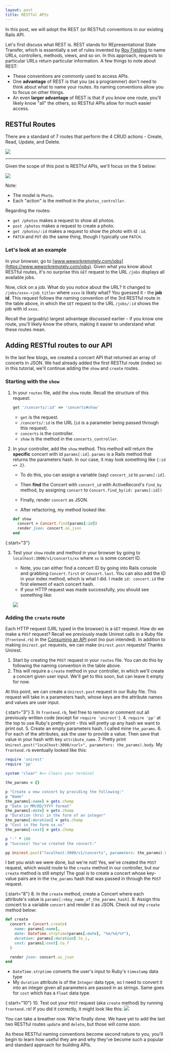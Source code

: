 ```yaml
---
layout: post
title: RESTful APIs
---
```


In this post, we will adopt the REST (or RESTful) conventions in our existing Rails API.

Let's first discuss what REST is. REST stands for REpresentational State Transfer, which is essentially a set of rules invented by [Roy Fielding](http://roy.gbiv.com/) to name URLs, controllers, methods, views, and so on. In this approach, requests to particular URLs return particular information. A few things to note about REST:
- These conventions are commonly used to access APIs.
- One **advantage** of REST is that you (as a programmer) don't need to think about what to name your routes. Its naming conventions allow you to focus on other things.
- An even **larger advantage** of REST is that if you know one route, you'll likely know "all" the others, so RESTful APIs allow for much easier access.

## RESTful Routes
There are a standard of 7 routes that perform the 4 CRUD actions - Create, Read, Update, and Delete.

![](/assets/img/7_routes.png)

___

Given the scope of this post is RESTful APIs, we'll focus on the 5 below:

![](/assets/img/5_routes.png)

Note:
- The model is `Photo`.
- Each "action" is the method in the `photos_controller`.

Regarding the routes:
- `get /photos` makes a request to show all photos.
- `post /photos` makes a request to create a photo.
- `get /photos/:id` makes a request to show the photo with id `:id`.
- `PATCH` and `PUT` do the same thing, though I typically use `PATCH`.

### Let's look at an example

In your browser, go to [www.weworkremotely.com/jobs](https://www.weworkremotely.com/jobs). Given what you know about RESTful routes, it's no surprise this `GET` request to the URL `/jobs` displays all available jobs.

Now, click on a job. What do you notice about the URL? It changed to `/jobs/xxxx-<job_title>` where `xxxx` is likely what? You guessed it - the **job id**. This request follows the naming convention of the 3rd RESTful route in the table above, in which the `GET` request to the URL `/jobs/:id` shows the job with id `xxxx`.

Recall the (arguably) largest advantage discussed earlier - if you know one route, you'll likely know the others, making it easier to understand what these routes mean.

## Adding RESTful routes to our API

In the last few blogs, we created a concert API that returned an array of concerts in JSON. We had already added the first RESTful route (index) so in this tutorial, we'll continue adding the `show` and `create` routes.

### Starting with the `show`
1. In your `routes` file, add the `show` route. Recall the structure of this request:

   ```ruby
   get '/concerts/:id' => 'concerts#show'
   ```
   - `get` is the request.
   - `/concerts/:id` is the URL (`id` is a parameter being passed through this request).
   - `concerts` is the controller.
   - `show` is the method in the `concerts_controller`.
2. In your controller, add the `show` method. This method will return the **specific** concert with id `params[:id]`. `params` is a Rails method that returns the parameters hash. In our case, it may look something like `{:id => 2}`.
   - To do this, you can assign a variable (say) `concert_id` to `params[:id]`.
   - Then **find** the Concert with `concert_id` with ActiveRecord's `find_by` method, by assigning `concert` to `Concert.find_by(id: params[:id])`
   - Finally, render `concert` as JSON.

   - After refactoring, my method looked like:

   ```ruby
   def show
     concert = Concert.find(params[:id])
     render json: concert.as_json
   end
   ```

{:start="3"}

3. Test your `show` route and method in your browser by going to `localhost:3000/v1/concerts/xx` where `xx` is some concert ID.
   - Note, you can either find a concert ID by going into Rails console and grabbing `Concert.first` or `Concert.last`. You can also add the ID in your index method, which is what I did. I made `id: concert.id` the first element of each concert hash.
   - If your HTTP request was made successfully, you should see something like:

   ![](/assets/img/concert_50.png)

### Adding the `create` route

Each HTTP request (URL typed in the browser) is a `GET` request. How do we make a `POST` request? Recall we previously made Unirest calls in a Ruby file (`frontend.rb`) in the [Consuming an API](/2017/12/02/consuming-an-API) post (no pun intended). In addition to making `Unirest.get` requests, we can make `Unirest.post` requests! Thanks Unirest.

1. Start by creating the `POST` request in your `routes` file. You can do this by following the naming convention in the table above.
2. This will require a `create` method in your controller, in which we'll create a concert given user input. We'll get to this soon, but can leave it empty for now.

At this point, we can create a `Unirest.post` request in our Ruby file. This request will take in a parameters hash, whose keys are the attribute names and values are user input.

{:start="3"}
3. In `frontend.rb`, feel free to remove or comment out all previously written code (except for `require 'unirest'`).
4. `require 'pp'` at the top to use Ruby's pretty-print - this will pretty up any hash we want to print out.
5. Create an empty parameters hash. I called mine `the_params`.
6. For each of the attributes, ask the user to provide a value. Then save that value in your hash with key `attribute_name`.
7. Pretty print `Unirest.post("localhost:3000/<url>", parameters: the_params).body`. My `frontend.rb` eventually looked like this:

```ruby
require 'unirest'
require 'pp'

system "clear" #=> Clears your terminal

the_params = {}

p "Create a new concert by providing the following:"
p "Name"
the_params[:name] = gets.chomp
p "Date in MM/DD/YYYY format"
the_params[:date] = gets.chomp
p "Duration (hrs) in the form of an integer"
the_params[:duration] = gets.chomp
p "Cost in the form xx.xx"
the_params[:cost] = gets.chomp

p "-" * 100
p "Success! You've created the concert:"

pp Unirest.post("localhost:3000/v1/concerts", parameters: the_params).body
```

I bet you wish we were done, but we're not! Yes, we've created the `POST` request, which would route to the `create` method in our controller, but our `create` method is still empty! The goal is to create a concert whose key-value pairs are in the `the_params` hash that was passed in through the `POST` request.

{:start="8"}
8. In the `create` method, create a Concert where each attribute's value is `params[:<key_name_of_the_params_hash]`.
9. Assign this concert to a variable `concert` and render it as JSON.
   Check out my `create` method below:

```ruby
def create
  concert = Concert.create(
    name: params[:name],
    date: DateTime.strptime(params[:date], "%m/%d/%Y"),
    duration: params[:duration].to_i,
    cost: params[:cost].to_f
  )

  render json: concert.as_json
end
```
- `DateTime.strptime` converts the user's input to Ruby's `timestamp` data type
- My `duration` attribute is of the `Integer` data type, so I need to convert it into an integer given all parameters are passed in as strings. Same goes for `cost` which has a `Float` data type.

{:start="10"}
10. Test out your `POST` request (aka `create` method) by running `frontend.rb`! If you did it correctly, it might look like this:
![](/assets/img/created_concert.png)

You can take a breather now. We're finally done. We have yet to add the last two RESTful routes `update` and `delete`, but those will come soon.

As these RESTful naming conventions become second nature to you, you'll begin to learn how useful they are and why they've become such a popular and standard approach for building APIs.
